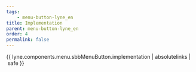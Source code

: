 ```yaml
---
tags: 
    - menu-button-lyne_en
title: Implementation
parent: menu-button-lyne_en
order: 4
permalink: false  
---
```

{{ lyne.components.menu.sbbMenuButton.implementation | absolutelinks | safe }}
